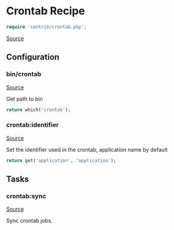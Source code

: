 <!-- DO NOT EDIT THIS FILE! -->
<!-- Instead edit contrib/crontab.php -->
<!-- Then run bin/docgen -->

# Crontab Recipe

```php
require 'contrib/crontab.php';
```

[Source](/contrib/crontab.php)


## Configuration
### bin/crontab
[Source](https://github.com/deployphp/deployer/blob/master/contrib/crontab.php#L28)

Get path to bin

```php title="Default value"
return which('crontab');
```


### crontab:identifier
[Source](https://github.com/deployphp/deployer/blob/master/contrib/crontab.php#L33)

Set the identifier used in the crontab, application name by default

```php title="Default value"
return get('application', 'application');
```



## Tasks

### crontab:sync
[Source](https://github.com/deployphp/deployer/blob/master/contrib/crontab.php#L38)

Sync crontab jobs.





